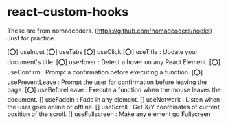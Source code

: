 # react-custom-hooks

These are from nomadcoders. (https://github.com/nomadcoders/nooks)
Just for practice.

[⭕] useInput
[⭕] useTabs
[⭕] useClick
[⭕] useTitle : Update your document's title.
[⭕] useHover : Detect a hover on any React Element.
[⭕] useConfirm : Prompt a confirmation before executing a function.
[⭕] usePreventLeave : Prompt the user for confirmation before leaving the page.
[⭕] useBeforeLeave : Execute a function when the mouse leaves the document.
[] useFadeIn : Fade in any element.
[] useNetwork : Listen when the user goes online or offline.
[] useScroll : Get X/Y coordinates of current position of the scroll.
[] useFullscreen : Make any element go Fullscreen
